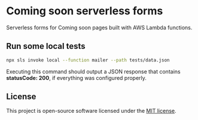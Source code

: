 # Coming soon serverless forms

Serverless forms for Coming soon pages built with AWS Lambda functions.

## Run some local tests

```bash
npx sls invoke local --function mailer --path tests/data.json
```

Executing this command should output a JSON response that contains **statusCode: 200**, if everything was configured properly.

## License

This project is open-source software licensed under the [MIT license](https://opensource.org/licenses/MIT).
